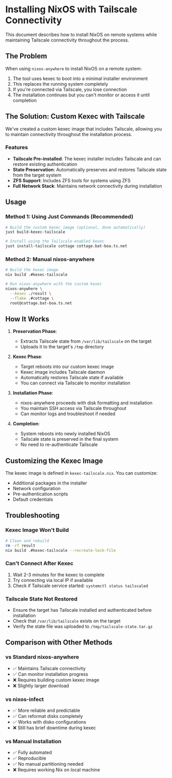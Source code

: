 # Installing NixOS with Tailscale Connectivity

This document describes how to install NixOS on remote systems while maintaining Tailscale connectivity throughout the process.

## The Problem

When using `nixos-anywhere` to install NixOS on a remote system:
1. The tool uses kexec to boot into a minimal installer environment
2. This replaces the running system completely
3. If you're connected via Tailscale, you lose connection
4. The installation continues but you can't monitor or access it until completion

## The Solution: Custom Kexec with Tailscale

We've created a custom kexec image that includes Tailscale, allowing you to maintain connectivity throughout the installation process.

### Features

- **Tailscale Pre-installed**: The kexec installer includes Tailscale and can restore existing authentication
- **State Preservation**: Automatically preserves and restores Tailscale state from the target system
- **ZFS Support**: Includes ZFS tools for systems using ZFS
- **Full Network Stack**: Maintains network connectivity during installation

## Usage

### Method 1: Using Just Commands (Recommended)

```bash
# Build the custom kexec image (optional, done automatically)
just build-kexec-tailscale

# Install using the Tailscale-enabled kexec
just install-tailscale cottage cottage.bat-boa.ts.net
```

### Method 2: Manual nixos-anywhere

```bash
# Build the kexec image
nix build .#kexec-tailscale

# Run nixos-anywhere with the custom kexec
nixos-anywhere \
  --kexec ./result \
  --flake .#cottage \
  root@cottage.bat-boa.ts.net
```

## How It Works

1. **Preservation Phase**:
   - Extracts Tailscale state from `/var/lib/tailscale` on the target
   - Uploads it to the target's `/tmp` directory

2. **Kexec Phase**:
   - Target reboots into our custom kexec image
   - Kexec image includes Tailscale daemon
   - Automatically restores Tailscale state if available
   - You can connect via Tailscale to monitor installation

3. **Installation Phase**:
   - nixos-anywhere proceeds with disk formatting and installation
   - You maintain SSH access via Tailscale throughout
   - Can monitor logs and troubleshoot if needed

4. **Completion**:
   - System reboots into newly installed NixOS
   - Tailscale state is preserved in the final system
   - No need to re-authenticate Tailscale

## Customizing the Kexec Image

The kexec image is defined in `kexec-tailscale.nix`. You can customize:

- Additional packages in the installer
- Network configuration
- Pre-authentication scripts
- Default credentials

## Troubleshooting

### Kexec Image Won't Build
```bash
# Clean and rebuild
rm -rf result
nix build .#kexec-tailscale --recreate-lock-file
```

### Can't Connect After Kexec
1. Wait 2-3 minutes for the kexec to complete
2. Try connecting via local IP if available
3. Check if Tailscale service started: `systemctl status tailscaled`

### Tailscale State Not Restored
- Ensure the target has Tailscale installed and authenticated before installation
- Check that `/var/lib/tailscale` exists on the target
- Verify the state file was uploaded to `/tmp/tailscale-state.tar.gz`

## Comparison with Other Methods

### vs Standard nixos-anywhere
- ✅ Maintains Tailscale connectivity
- ✅ Can monitor installation progress
- ❌ Requires building custom kexec image
- ❌ Slightly larger download

### vs nixos-infect
- ✅ More reliable and predictable
- ✅ Can reformat disks completely
- ✅ Works with disko configurations
- ❌ Still has brief downtime during kexec

### vs Manual Installation
- ✅ Fully automated
- ✅ Reproducible
- ✅ No manual partitioning needed
- ❌ Requires working Nix on local machine